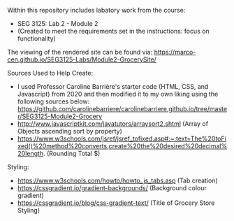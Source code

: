 Within this repository includes labatory work from the course: 
- SEG 3125: Lab 2 - Module 2
- (Created to meet the requirements set in the instructions: focus on functionality)

The viewing of the rendered site can be found via: 
https://marco-cen.github.io/SEG3125-Labs/Module2-GrocerySite/


Sources Used to Help Create:
- I used Professor Caroline Barrière's starter code (HTML, CSS, and Javascript) from 2020 and then modified it to my own liking using the following sources below: https://github.com/carolinebarriere/carolinebarriere.github.io/tree/master/SEG3125-Module2-Grocery
- http://www.javascriptkit.com/javatutors/arraysort2.shtml  (Array of Objects ascending sort by property)
- https://www.w3schools.com/jsref/jsref_tofixed.asp#:~:text=The%20toFixed()%20method%20converts,create%20the%20desired%20decimal%20length. (Rounding Total $)

Styling:
- https://www.w3schools.com/howto/howto_js_tabs.asp (Tab creation)
- https://cssgradient.io/gradient-backgrounds/ (Background colour gradient)
- https://cssgradient.io/blog/css-gradient-text/ (Title of Grocery Store Styling)
